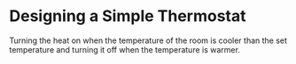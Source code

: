 # Designing a Simple Thermostat

Turning the heat on when the temperature of the room is cooler than the set temperature and turning it off when the temperature is warmer.
